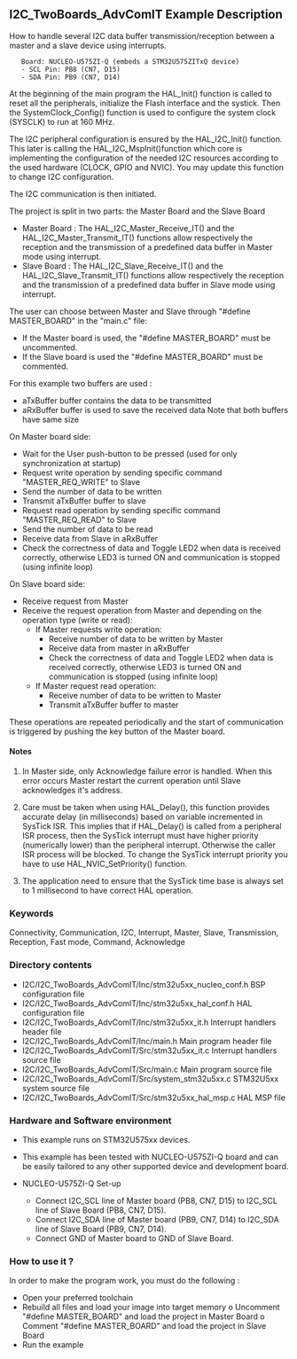 ## <b>I2C_TwoBoards_AdvComIT Example Description</b> 

How to handle several I2C data buffer transmission/reception between
a master and a slave device using interrupts.

       Board: NUCLEO-U575ZI-Q (embeds a STM32U575ZITxQ device)
       - SCL Pin: PB8 (CN7, D15)
       - SDA Pin: PB9 (CN7, D14)

At the beginning of the main program the HAL_Init() function is called to reset 
all the peripherals, initialize the Flash interface and the systick.
Then the SystemClock_Config() function is used to configure the system clock (SYSCLK) to run at 160 MHz.

The I2C peripheral configuration is ensured by the HAL_I2C_Init() function.
This later is calling the HAL_I2C_MspInit()function which core is implementing the configuration of the needed I2C resources according to the used hardware (CLOCK, 
GPIO and NVIC). You may update this function to change I2C configuration.

The I2C communication is then initiated.

The project is split in two parts: the Master Board and the Slave Board
- Master Board :
  The HAL_I2C_Master_Receive_IT() and the HAL_I2C_Master_Transmit_IT() functions 
  allow respectively the reception and the transmission of a predefined data buffer
  in Master mode using interrupt.
- Slave Board :
  The HAL_I2C_Slave_Receive_IT() and the HAL_I2C_Slave_Transmit_IT() functions 
  allow respectively the reception and the transmission of a predefined data buffer
  in Slave mode using interrupt.
  
The user can choose between Master and Slave through "#define MASTER_BOARD"
in the "main.c" file:
- If the Master board is used, the "#define MASTER_BOARD" must be uncommented.
- If the Slave board is used the "#define MASTER_BOARD" must be commented.

For this example two buffers are used :

- aTxBuffer buffer contains the data to be transmitted 
- aRxBuffer buffer is used to save the received data
Note that both buffers have same size

On Master board side:

 - Wait for the User push-button to be pressed (used for only synchronization at startup)
 - Request write operation by sending specific command "MASTER_REQ_WRITE" to Slave
 - Send the number of data to be written
 - Transmit aTxBuffer buffer to slave
 - Request read operation by sending specific command "MASTER_REQ_READ" to Slave
 - Send the number of data to be read
 - Receive data from Slave in aRxBuffer
 - Check the correctness of data and Toggle LED2 when data is received correctly,
   otherwise LED3 is turned ON and communication is stopped (using infinite loop)

On Slave board side:

 - Receive request from Master
 - Receive the request operation from Master and depending on the operation type (write or read):
   - If Master requests write operation:
      - Receive number of data to be written by Master
      - Receive data from master in aRxBuffer
      - Check the correctness of data and Toggle LED2 when data is received correctly,
        otherwise LED3 is turned ON and communication is stopped (using infinite loop)
   - If Master request read operation:
      - Receive number of data to be written to Master
      - Transmit aTxBuffer buffer to master
   
These operations are repeated periodically and the start of communication is triggered 
by pushing the key button of the Master board.

#### <b>Notes</b>

 1. In Master side, only Acknowledge failure error is handled. When this error
    occurs Master restart the current operation until Slave acknowledges it's
    address.

 2. Care must be taken when using HAL_Delay(), this function provides accurate delay (in milliseconds)
    based on variable incremented in SysTick ISR. This implies that if HAL_Delay() is called from
    a peripheral ISR process, then the SysTick interrupt must have higher priority (numerically lower)
    than the peripheral interrupt. Otherwise the caller ISR process will be blocked.
    To change the SysTick interrupt priority you have to use HAL_NVIC_SetPriority() function.

 3. The application need to ensure that the SysTick time base is always set to 1 millisecond
    to have correct HAL operation.

### <b>Keywords</b>

Connectivity, Communication, I2C, Interrupt, Master, Slave, Transmission, Reception, Fast mode,
Command, Acknowledge

### <b>Directory contents</b> 

  - I2C/I2C_TwoBoards_AdvComIT/Inc/stm32u5xx_nucleo_conf.h BSP configuration file
  - I2C/I2C_TwoBoards_AdvComIT/Inc/stm32u5xx_hal_conf.h    HAL configuration file
  - I2C/I2C_TwoBoards_AdvComIT/Inc/stm32u5xx_it.h          Interrupt handlers header file
  - I2C/I2C_TwoBoards_AdvComIT/Inc/main.h                  Main program header file
  - I2C/I2C_TwoBoards_AdvComIT/Src/stm32u5xx_it.c          Interrupt handlers source file
  - I2C/I2C_TwoBoards_AdvComIT/Src/main.c                  Main program source file
  - I2C/I2C_TwoBoards_AdvComIT/Src/system_stm32u5xx.c      STM32U5xx system source file
  - I2C/I2C_TwoBoards_AdvComIT/Src/stm32u5xx_hal_msp.c     HAL MSP file

### <b>Hardware and Software environment</b>

  - This example runs on STM32U575xx devices.
    
  - This example has been tested with NUCLEO-U575ZI-Q board and can be
    easily tailored to any other supported device and development board.

  - NUCLEO-U575ZI-Q Set-up
  
    - Connect I2C_SCL line of Master board (PB8, CN7, D15) to I2C_SCL line of Slave Board (PB8, CN7, D15).
    - Connect I2C_SDA line of Master board (PB9, CN7, D14) to I2C_SDA line of Slave Board (PB9, CN7, D14).
    - Connect GND of Master board to GND of Slave Board.

### <b>How to use it ?</b>

In order to make the program work, you must do the following :

 - Open your preferred toolchain 
 - Rebuild all files and load your image into target memory
    o Uncomment "#define MASTER_BOARD" and load the project in Master Board
    o Comment "#define MASTER_BOARD" and load the project in Slave Board
 - Run the example

